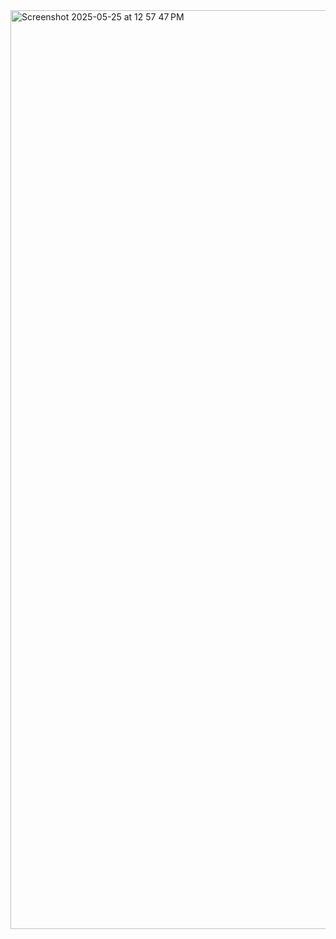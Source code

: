 <img width="1470" alt="Screenshot 2025-05-25 at 12 57 47 PM" src="https://github.com/user-attachments/assets/bb150c17-83fd-4ada-8318-d66d244e4127" />
